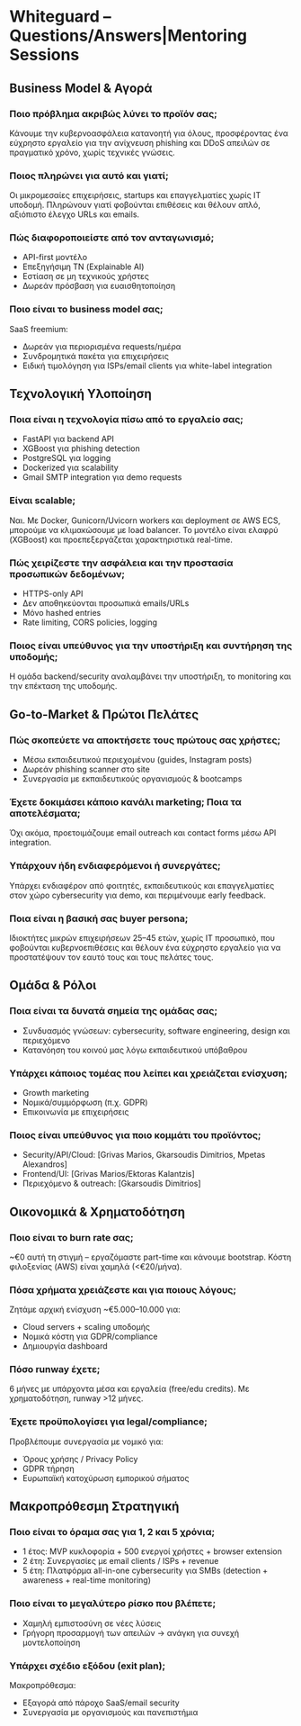 # Whiteguard – Questions/Answers|Mentoring Sessions

## Business Model & Αγορά

### Ποιο πρόβλημα ακριβώς λύνει το προϊόν σας;
Κάνουμε την κυβερνοασφάλεια κατανοητή για όλους, προσφέροντας ένα εύχρηστο εργαλείο για την ανίχνευση phishing και DDoS απειλών σε πραγματικό χρόνο, χωρίς τεχνικές γνώσεις.

### Ποιος πληρώνει για αυτό και γιατί;
Οι μικρομεσαίες επιχειρήσεις, startups και επαγγελματίες χωρίς IT υποδομή. Πληρώνουν γιατί φοβούνται επιθέσεις και θέλουν απλό, αξιόπιστο έλεγχο URLs και emails.

### Πώς διαφοροποιείστε από τον ανταγωνισμό;
- API-first μοντέλο
- Επεξηγήσιμη ΤΝ (Explainable AI)
- Εστίαση σε μη τεχνικούς χρήστες
- Δωρεάν πρόσβαση για ευαισθητοποίηση

### Ποιο είναι το business model σας;
SaaS freemium:
- Δωρεάν για περιορισμένα requests/ημέρα
- Συνδρομητικά πακέτα για επιχειρήσεις
- Ειδική τιμολόγηση για ISPs/email clients για white-label integration

## Τεχνολογική Υλοποίηση

### Ποια είναι η τεχνολογία πίσω από το εργαλείο σας;
- FastAPI για backend API
- XGBoost για phishing detection
- PostgreSQL για logging
- Dockerized για scalability
- Gmail SMTP integration για demo requests

### Είναι scalable;
Ναι. Με Docker, Gunicorn/Uvicorn workers και deployment σε AWS ECS, μπορούμε να κλιμακώσουμε με load balancer. Το μοντέλο είναι ελαφρύ (XGBoost) και προεπεξεργάζεται χαρακτηριστικά real-time.

### Πώς χειρίζεστε την ασφάλεια και την προστασία προσωπικών δεδομένων;
- HTTPS-only API
- Δεν αποθηκεύονται προσωπικά emails/URLs
- Μόνο hashed entries
- Rate limiting, CORS policies, logging

### Ποιος είναι υπεύθυνος για την υποστήριξη και συντήρηση της υποδομής;
Η ομάδα backend/security αναλαμβάνει την υποστήριξη, το monitoring και την επέκταση της υποδομής.

## Go-to-Market & Πρώτοι Πελάτες

### Πώς σκοπεύετε να αποκτήσετε τους πρώτους σας χρήστες;
- Μέσω εκπαιδευτικού περιεχομένου (guides, Instagram posts)
- Δωρεάν phishing scanner στο site
- Συνεργασία με εκπαιδευτικούς οργανισμούς & bootcamps

### Έχετε δοκιμάσει κάποιο κανάλι marketing; Ποια τα αποτελέσματα;
Όχι ακόμα, προετοιμάζουμε email outreach και contact forms μέσω API integration.

### Υπάρχουν ήδη ενδιαφερόμενοι ή συνεργάτες;
Υπάρχει ενδιαφέρον από φοιτητές, εκπαιδευτικούς και επαγγελματίες στον χώρο cybersecurity για demo, και περιμένουμε early feedback.

### Ποια είναι η βασική σας buyer persona;
Ιδιοκτήτες μικρών επιχειρήσεων 25–45 ετών, χωρίς IT προσωπικό, που φοβούνται κυβερνοεπιθέσεις και θέλουν ένα εύχρηστο εργαλείο για να προστατέψουν τον εαυτό τους και τους πελάτες τους.

## Ομάδα & Ρόλοι

### Ποια είναι τα δυνατά σημεία της ομάδας σας;
- Συνδυασμός γνώσεων: cybersecurity, software engineering, design και περιεχόμενο
- Κατανόηση του κοινού μας λόγω εκπαιδευτικού υπόβαθρου

### Υπάρχει κάποιος τομέας που λείπει και χρειάζεται ενίσχυση;
- Growth marketing
- Νομικά/συμμόρφωση (π.χ. GDPR)
- Επικοινωνία με επιχειρήσεις

### Ποιος είναι υπεύθυνος για ποιο κομμάτι του προϊόντος;
- Security/API/Cloud: [Grivas Marios, Gkarsoudis Dimitrios, Mpetas Alexandros]
- Frontend/UI: [Grivas Marios/Ektoras Kalantzis]
- Περιεχόμενο & outreach: [Gkarsoudis Dimitrios]

## Οικονομικά & Χρηματοδότηση

### Ποιο είναι το burn rate σας;
~€0 αυτή τη στιγμή – εργαζόμαστε part-time και κάνουμε bootstrap. Κόστη φιλοξενίας (AWS) είναι χαμηλά (<€20/μήνα).

### Πόσα χρήματα χρειάζεστε και για ποιους λόγους;
Ζητάμε αρχική ενίσχυση ~€5.000–10.000 για:
- Cloud servers + scaling υποδομής
- Νομικά κόστη για GDPR/compliance
- Δημιουργία dashboard

### Πόσο runway έχετε;
6 μήνες με υπάρχοντα μέσα και εργαλεία (free/edu credits). Με χρηματοδότηση, runway >12 μήνες.

### Έχετε προϋπολογίσει για legal/compliance;
Προβλέπουμε συνεργασία με νομικό για:
- Όρους χρήσης / Privacy Policy
- GDPR τήρηση
- Ευρωπαϊκή κατοχύρωση εμπορικού σήματος

## Μακροπρόθεσμη Στρατηγική

### Ποιο είναι το όραμα σας για 1, 2 και 5 χρόνια;

- 1 έτος: MVP κυκλοφορία + 500 ενεργοί χρήστες + browser extension
- 2 έτη: Συνεργασίες με email clients / ISPs + revenue
- 5 έτη: Πλατφόρμα all-in-one cybersecurity για SMBs (detection + awareness + real-time monitoring)

### Ποιο είναι το μεγαλύτερο ρίσκο που βλέπετε;
- Χαμηλή εμπιστοσύνη σε νέες λύσεις
- Γρήγορη προσαρμογή των απειλών → ανάγκη για συνεχή μοντελοποίηση

### Υπάρχει σχέδιο εξόδου (exit plan);
Μακροπρόθεσμα:
- Εξαγορά από πάροχο SaaS/email security
- Συνεργασία με οργανισμούς και πανεπιστήμια
